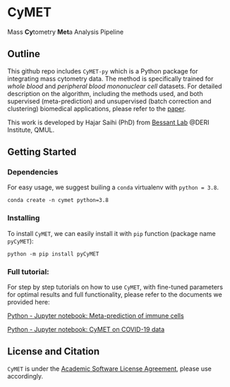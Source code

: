 # CyMET 
Mass **Cy**tometry **Met**a Analysis Pipeline

## Outline

This github repo includes `CyMET-py` which is a Python package for integrating mass cytometry data. The method is specifically trained for *whole blood* and *peripheral blood mononuclear cell* datasets. For detailed description on the algorithm, including the methods used, and both supervised (meta-prediction) and unsupervised (batch correction and clustering) biomedical applications, please refer to the [paper](https://www.biorxiv.org).

This work is developed by Hajar Saihi (PhD) from [Bessant Lab](https://bezzlab.github.io/) @DERI Institute, QMUL.


## Getting Started
### Dependencies

For easy usage, we suggest builing a ```conda``` virtualenv with ```python = 3.8```.

```{bash}
conda create -n cymet python=3.8
```

### Installing

To install ```CyMET```, we can easily install it with ```pip``` function (package name ```pyCyMET```):

```{bash}
python -m pip install pyCyMET
```


### Full tutorial:
For step by step tutorials on how to use ```CyMET```, with fine-tuned parameters for optimal results and full functionality, please refer to the documents we provided here:

[Python - Jupyter notebook: Meta-prediction of immune cells](https://github.com/startswithH/CyMET/blob/main/tutorials/Immunopred%20Prediction.ipynb)

[Python - Jupyter notebook: CyMET on COVID-19 data](https://github.com/startswithH/CyMET/blob/main/tutorials/CyMET%20on%20COVID-19.ipynb)

## License and Citation

```CyMET``` is under the [Academic Software License Agreement](https://github.com/startswithH/CyMET/blob/main/LICENSE.md), please use accordingly.
